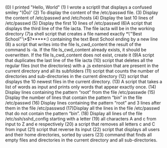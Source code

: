 (0) I printed "Hello, World" (1) I wrote a scriptII that displays a confused smiley "(Ôo)' (2) To display the content of the /etc/passwd file. (3) Display the content of /etc/passwd and /etc/hosts (4) Display the last 10 lines of /etc/passwd (5) Display the first 10 lines of /etc/passwd (6)A script that displays the third line of the file iacta. The file iacta will be in the working directory (7)a shell script that creates a file named exactly \*\\'"Best School"\'\\*$\?\*\*\*\*\*:) containing the text Best School ending by a new line (8)  a script that writes into the file ls_cwd_content the result of the command ls -la. If the file ls_cwd_content already exists, it should be overwritten. If the file ls_cwd_content does not exist, create it (9)A script that duplicates the last line of the file iacta (10)  script that deletes all the regular files (not the directories) with a .js extension that are present in the current directory and all its subfolders (11)  script that counts the number of directories and sub-directories in the current directory (12)  script that displays the 10 newest files in the current directory. (13) A script that takes a list of words as input and prints only words that appear exactly once. (14) Display lines containing the pattern “root” from the file /etc/passwde (15) Display the number of lines that contain the pattern “bin” in the file /etc/passwd (16) Display lines containing the pattern “root” and 3 lines after them in the file /etc/passwsd (17)Display all the lines in the file /etc/passwd that do not contain the pattern “bin”. (18) Display all lines of the file /etc/ssh/sshd_config starting with a letter (19) all characters A and c from input to Z and e respectively (20) a script that removes all letters c and C from input (21) script that reverse its input (22) script that displays all users and their home directories, sorted by users (23) command that finds all empty files and directories in the current directory and all sub-directories.
